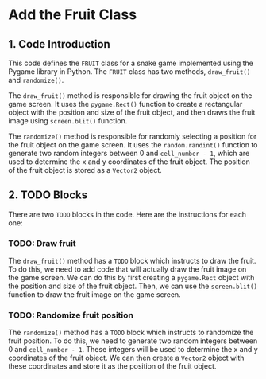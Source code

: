 # Add the Fruit Class


## 1. Code Introduction
This code defines the `FRUIT` class for a snake game implemented using the Pygame library in Python. The `FRUIT` class has two methods, `draw_fruit()` and `randomize()`. 

The `draw_fruit()` method is responsible for drawing the fruit object on the game screen. It uses the `pygame.Rect()` function to create a rectangular object with the position and size of the fruit object, and then draws the fruit image using `screen.blit()` function.

The `randomize()` method is responsible for randomly selecting a position for the fruit object on the game screen. It uses the `random.randint()` function to generate two random integers between 0 and `cell_number - 1`, which are used to determine the x and y coordinates of the fruit object. The position of the fruit object is stored as a `Vector2` object.

## 2. TODO Blocks
There are two `TODO` blocks in the code. Here are the instructions for each one:

### TODO: Draw fruit
The `draw_fruit()` method has a `TODO` block which instructs to draw the fruit. To do this, we need to add code that will actually draw the fruit image on the game screen. We can do this by first creating a `pygame.Rect` object with the position and size of the fruit object. Then, we can use the `screen.blit()` function to draw the fruit image on the game screen.

### TODO: Randomize fruit position
The `randomize()` method has a `TODO` block which instructs to randomize the fruit position. To do this, we need to generate two random integers between 0 and `cell_number - 1`. These integers will be used to determine the x and y coordinates of the fruit object. We can then create a `Vector2` object with these coordinates and store it as the position of the fruit object.


